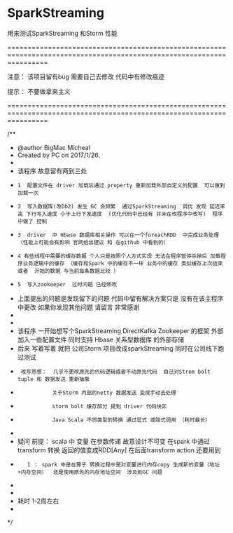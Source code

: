 ﻿# SparkStreaming
用来测试SparkStreaming 和Storm 性能

======================================================================================================================

注意： 该项目留有bug 需要自己去修改 代码中有修改痕迹 

提示： 不要做拿来主义


======================================================================================================================



/**
  * @author  BigMac Micheal
  * Created by PC on 2017/1/26.
  *
  * 该程序 故意留有两到三处
  *     1  配置文件在 driver 加载后通过 property 重新加载外部自定义的配置  可以做到 加载一次
  *     2  写入数据库(改Db2) 发生 GC 会频繁  通过SparkStreaming  调优 发现 延迟率高 下行写入速度 小于上行下发速度  (优化代码中已经有 并未在改程序中改写)  程序中做了 控制
  *     3  driver  中 Hbase 数据库相关操作 可以在一个foreachRDD  中完成业务处理（性能上可能会有影响 官网给出建议 和 在github 中看到的）
  *     4 有些线程中需要的缓存数据 个人只是按照个人方式实现 无法在程序暂停杀掉后 加载程序业务逻辑中的缓存 （缓存和Spark 中的缓存不一样 业务中的缓存 类似缓存上次结束或者  开始的数据 与当前每条数据比较 ）
  *     5  写入zookeeper  过时问题 已经修改
  * 上面提出的问题是发现留下的问题 代码中留有解决方案只是 没有在该主程序中更改  如果你发现其他问题 请留言 非常感谢
  *
  *
  *  该程序  一开始想写个SparkStreaming DirectKafka Zookeeper 的框架  外部加入一些配置文件  同时支持 Hbase 关系型数据库 的外部存储
  *  后来 写着写着 就把 公司Storm 项目改成sparkStreaming  同时在公司线下跑过测试
  *      改写思想：  几乎不更改原先的代码逻辑或者不动原先代码  自己对Strom bolt tuple 和 数据发送 重新抽象
  *                关于Storm 内部的netty 数据发送 变成手动去处理
  *                storm bolt 缓存部分 提到 driver 代码块区
  *                Java Scala 不同类型的转换 通过显式 或隐式调用 （耗时最长）
  *
  * 疑问   前提： scala  中 变量 在参数传递 故意设计不可变 在spark 中通过 transform  转换 返回的值变成RDD[Any]  在后面transform action 还要用到
  *        1 ： spark 中是在算子 转换过程中是对变量进行内存copy 生成新的变量（地址+内存空间）  还是使用原先的内存地址空间  涉及到GC 问题
  *
  *
  *  耗时 1-2周左右
  *
  */